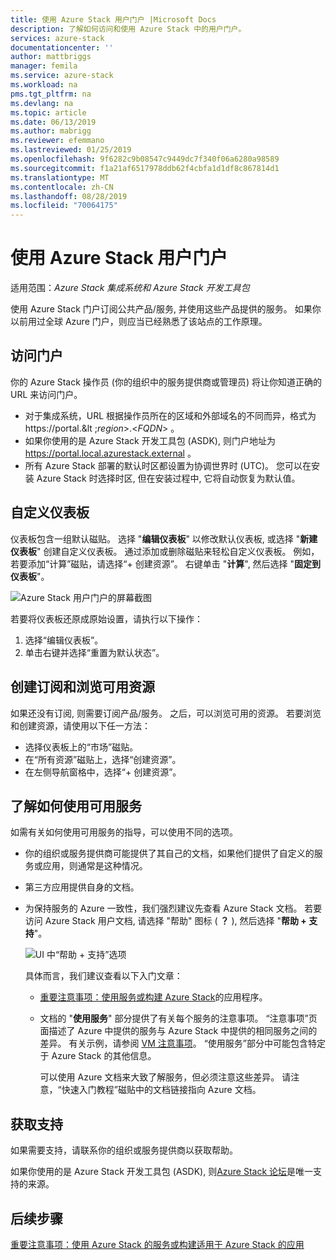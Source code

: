```yaml
---
title: 使用 Azure Stack 用户门户 |Microsoft Docs
description: 了解如何访问和使用 Azure Stack 中的用户门户。
services: azure-stack
documentationcenter: ''
author: mattbriggs
manager: femila
ms.service: azure-stack
ms.workload: na
pms.tgt_pltfrm: na
ms.devlang: na
ms.topic: article
ms.date: 06/13/2019
ms.author: mabrigg
ms.reviewer: efemmano
ms.lastreviewed: 01/25/2019
ms.openlocfilehash: 9f6282c9b08547c9449dc7f340f06a6280a98589
ms.sourcegitcommit: f1a21af6517978ddb62f4cbfa1d1df8c867814d1
ms.translationtype: MT
ms.contentlocale: zh-CN
ms.lasthandoff: 08/28/2019
ms.locfileid: "70064175"
---
```

# <a name="use-the-azure-stack-user-portal"></a>使用 Azure Stack 用户门户

适用范围：*Azure Stack 集成系统和 Azure Stack 开发工具包*

使用 Azure Stack 门户订阅公共产品/服务, 并使用这些产品提供的服务。 如果你以前用过全球 Azure 门户，则应当已经熟悉了该站点的工作原理。

## <a name="access-the-portal"></a>访问门户

你的 Azure Stack 操作员 (你的组织中的服务提供商或管理员) 将让你知道正确的 URL 来访问门户。

- 对于集成系统，URL 根据操作员所在的区域和外部域名的不同而异，格式为 https://portal.&lt ;*region*&gt;.&lt;*FQDN*&gt; 。
- 如果你使用的是 Azure Stack 开发工具包 (ASDK), 则门户地址为 https://portal.local.azurestack.external 。
- 所有 Azure Stack 部署的默认时区都设置为协调世界时 (UTC)。 您可以在安装 Azure Stack 时选择时区, 但在安装过程中, 它将自动恢复为默认值。

## <a name="customize-the-dashboard"></a>自定义仪表板

仪表板包含一组默认磁贴。 选择 "**编辑仪表板**" 以修改默认仪表板, 或选择 "**新建仪表板**" 创建自定义仪表板。 通过添加或删除磁贴来轻松自定义仪表板。 例如，若要添加“计算”磁贴，请选择“+ 创建资源”。 右键单击 "**计算**", 然后选择 "**固定到仪表板**"。

![Azure Stack 用户门户的屏幕截图](media/azure-stack-use-portal/userportal.png)

若要将仪表板还原成原始设置，请执行以下操作：
1.  选择“编辑仪表板”。 
2.  单击右键并选择“重置为默认状态”。

## <a name="create-subscription-and-browse-available-resources"></a>创建订阅和浏览可用资源

如果还没有订阅, 则需要订阅产品/服务。 之后，可以浏览可用的资源。 若要浏览和创建资源，请使用以下任一方法：

- 选择仪表板上的“市场”磁贴。
- 在“所有资源”磁贴上，选择“创建资源”。
- 在左侧导航窗格中，选择“+ 创建资源”。

## <a name="learn-how-to-use-available-services"></a>了解如何使用可用服务

如需有关如何使用可用服务的指导，可以使用不同的选项。

- 你的组织或服务提供商可能提供了其自己的文档，如果他们提供了自定义的服务或应用，则通常是这种情况。
- 第三方应用提供自身的文档。
- 为保持服务的 Azure 一致性，我们强烈建议先查看 Azure Stack 文档。 若要访问 Azure Stack 用户文档, 请选择 "帮助" 图标 ( **？** ), 然后选择 "**帮助 + 支持**"。

    ![UI 中“帮助 + 支持”选项](media/azure-stack-use-portal/HelpAndSupport.png)

    具体而言，我们建议查看以下入门文章：

    - [重要注意事项：使用服务或构建 Azure Stack](azure-stack-considerations.md)的应用程序。
    - 文档的 "**使用服务**" 部分提供了有关每个服务的注意事项。 “注意事项”页面描述了 Azure 中提供的服务与 Azure Stack 中提供的相同服务之间的差异。 有关示例，请参阅 [VM 注意事项](azure-stack-vm-considerations.md)。 “使用服务”部分中可能包含特定于 Azure Stack 的其他信息。

      可以使用 Azure 文档来大致了解服务，但必须注意这些差异。 请注意，“快速入门教程”磁贴中的文档链接指向 Azure 文档。

## <a name="get-support"></a>获取支持

如果需要支持，请联系你的组织或服务提供商以获取帮助。

如果你使用的是 Azure Stack 开发工具包 (ASDK), 则[Azure Stack 论坛](https://social.msdn.microsoft.com/Forums/azure/home?forum=azurestack)是唯一支持的来源。

## <a name="next-steps"></a>后续步骤

[重要注意事项：使用 Azure Stack 的服务或构建适用于 Azure Stack 的应用](azure-stack-considerations.md)
